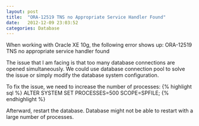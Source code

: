 ```yaml
---
layout: post
title:  "ORA-12519 TNS no Appropriate Service Handler Found"
date:   2012-12-09 23:03:52
categories: Database
---
```


When working with Oracle XE 10g, the following error shows up:
ORA-12519 TNS no appropriate service handler found

The issue that I am facing is that too many database connections are opened simultaneously. We could use database connection pool to solve the issue or simply modify the database system configuration.

To fix the issue, we need to increase the number of processes:
{% highlight sql %}
ALTER SYSTEM SET PROCESSES=500 SCOPE=SPFILE;
{% endhighlight %}

Afterward, restart the database. Database might not be able to restart with a large number of processes.